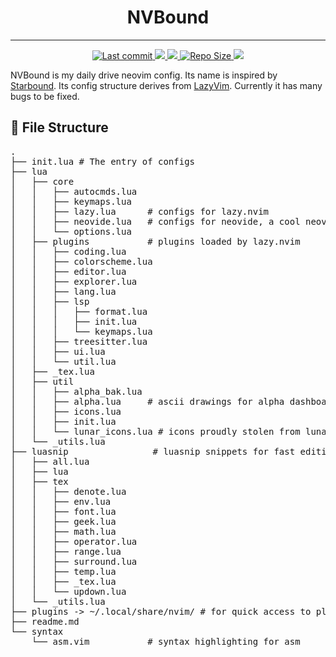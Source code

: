 <h1 align="center"> NVBound </h1>

<hr>

<div align="center"><p>
  <a href="https://github.com/A7R7/NVBound/pulse">
    <img alt="Last commit" src="https://img.shields.io/github/last-commit/A7R7/NVBound?style=for-the-badge&logo=starship&color=8bd5ca&logoColor=D9E0EE&labelColor=302D41"/>
  </a>
  <a href="https://github.com/A7R7/NVBound/issues">
      <img src="https://img.shields.io/github/issues/A7R7/NVBound?color=fab387&labelColor=303446&style=for-the-badge">
  </a>
  <a href="https://github.com/A7R7/NVBound/stargazers">
      <img src="https://img.shields.io/github/stars/A7R7/NVBound?color=ca9ee6&labelColor=303446&style=for-the-badge">
  </a>
  <a href="https://github.com/A7R7/NVBound">
      <img alt="Repo Size" src="https://img.shields.io/github/repo-size/A7R7/NVBound?color=ea999c&labelColor=303446&style=for-the-badge">
  </a>
  <a href="https://github.com/A7R7/NVBound/blob/main/LICENSE">
      <img src="https://img.shields.io/static/v1.svg?style=for-the-badge&label=License&message=MIT&logoColor=ca9ee6&colorA=313244&colorB=cba6f7"/>
  </a>
</div>

NVBound is my daily drive neovim config. 
Its name is inspired by [Starbound](https://playstarbound.com). 
Its config structure derives from [LazyVim](https://github.com/LazyVim/LazyVim).
Currently it has many bugs to be fixed.

## 📂 File Structure

<pre>
.
├── init.lua # The entry of configs
├── lua
│   ├── core
│   │   ├── autocmds.lua
│   │   ├── keymaps.lua
│   │   ├── lazy.lua      # configs for lazy.nvim
│   │   ├── neovide.lua   # configs for neovide, a cool neovim gui
│   │   └── options.lua
│   ├── plugins           # plugins loaded by lazy.nvim
│   │   ├── coding.lua
│   │   ├── colorscheme.lua
│   │   ├── editor.lua
│   │   ├── explorer.lua
│   │   ├── lang.lua
│   │   ├── lsp
│   │   │   ├── format.lua
│   │   │   ├── init.lua
│   │   │   └── keymaps.lua
│   │   ├── treesitter.lua
│   │   ├── ui.lua
│   │   └── util.lua
│   ├── _tex.lua
│   ├── util
│   │   ├── alpha_bak.lua
│   │   ├── alpha.lua     # ascii drawings for alpha dashboard
│   │   ├── icons.lua
│   │   ├── init.lua
│   │   └── lunar_icons.lua # icons proudly stolen from lunarvim, not used yet
│   └── _utils.lua
├── luasnip                # luasnip snippets for fast editing
│   ├── all.lua
│   ├── lua
│   ├── tex
│   │   ├── denote.lua
│   │   ├── env.lua
│   │   ├── font.lua
│   │   ├── geek.lua
│   │   ├── math.lua
│   │   ├── operator.lua
│   │   ├── range.lua
│   │   ├── surround.lua
│   │   ├── temp.lua
│   │   ├── _tex.lua
│   │   └── updown.lua
│   └── _utils.lua
├── plugins -> ~/.local/share/nvim/ # for quick access to plugins
├── readme.md
└── syntax
    └── asm.vim           # syntax highlighting for asm
</pre>
